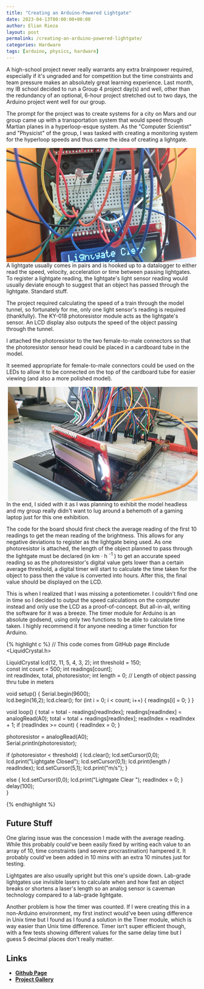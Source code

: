 ```yaml
---
title: "Creating an Arduino-Powered Lightgate"
date: 2023-04-13T00:00:00+00:00
author: Elian Rieza
layout: post
permalink: /creating-an-arduino-powered-lightgate/
categories: Hardware
tags: [arduino, physics, hardware]
---
```

A high-school project never really warrants any extra brainpower required, especially if it's ungraded and for competition but the time constraints and team pressure makes an absolutely great learning experience. Last month, my IB school decided to run a Group 4 project day(s) and well, other than the redundancy of an optional, 6-hour project stretched out to two days, the Arduino project went well for our group.

The prompt for the project was to create systems for a city on Mars and our group came up with a transportation system that would speed through Martian planes in a hyperloop-esque system. As the "Computer Scientist" and "Physicist" of the group, I was tasked with creating a monitoring system for the hyperloop speeds and thus came the idea of creating a lightgate.

<img src="/assets/images/lightgate-post/real.jpg" alt="Arduino Lightgate" title="Lightgate" style="width:500px; height:300px; margin-right:20px; float: left;">

A lightgate usually comes in pairs and is hooked up to a datalogger to either read the speed, velocity, acceleration or time between passing lightgates. To register a lightgate reading, the lightgate's light sensor reading would usually deviate enough to suggest that an object has passed through the lightgate. Standard stuff.

The project required calculating the speed of a train through the model tunnel, so fortunately for me, only one light sensor's reading is required (thankfully). The KY-018 photoresistor module acts as the lightgate's sensor. An LCD display also outputs the speed of the object passing through the tunnel.

I attached the photoresistor to the two female-to-male connectors so that the photoresistor sensor head could be placed in a cardboard tube in the model.


It seemed appropriate for female-to-male connectors could be used on the LEDs to allow it to be connected on the top of the cardboard tube for easier viewing (and also a more polished model).

<img src="/assets/images/lightgate-post/FTM2.jpg" alt="Arduino Lightgate" title="Lightgate" style="width:500px; height:300px; float: right; margin-left:20px">

In the end, I sided with it as I was planning to exhibit the model headless and my group really didn't want to lug around a behemoth of a gaming laptop just for this one exhibition.

The code for the board should first check the average reading of the first 10 readings to get the mean reading of the brightness. This allows for any negative deviations to register as the lightgate being used. As one photoresistor is attached, the length of the object planned to pass through the lightgate must be declared (in <span class="unit">km ⋅ h</span> <sup class="superscript">-1</sup> ) to get an accurate speed reading so as the photoresistor's digital value gets lower than a certain average threshold, a digital timer will start to calculate the time taken for the object to pass then the value is converted into hours. After this, the final value should be displayed on the LCD.

This is when I realized that I was missing a potentiometer. I couldn't find one in time so I decided to output the speed calculations on the computer instead and only use the LCD as a proof-of-concept. But all-in-all, writing the software for it was a breeze. The timer module for Arduino is an absolute godsend, using only two functions to be able to calculate time taken. I highly recommend it for anyone needing a timer function for Arduino. 

{% highlight c %}
// This code comes from GitHub page
#include <LiquidCrystal.h> 

LiquidCrystal lcd(12, 11, 5, 4, 3, 2); 
int threshold = 150;                      	  
const int count = 500; 
int readings[count];   
int readIndex, total, photoresistor; 
int length = 0; // Length of object passing thru tube in meters

void setup() { 
  Serial.begin(9600);          	  
  lcd.begin(16,2); 
  lcd.clear(); 
  for (int i = 0; i < count; i++) { 
    readings[i] = 0; 
  } 
} 

void loop() { 
  total = total - readings[readIndex]; 
  readings[readIndex] = analogRead(A0); 
  total = total + readings[readIndex]; 
  readIndex = readIndex + 1;
  if (readIndex >= count) { 
    readIndex = 0;
  } 

  photoresistor = analogRead(A0);    
  Serial.println(photoresistor);     
  
  if (photoresistor < threshold) { 
    lcd.clear(); 
    lcd.setCursor(0,0); 
    lcd.print("Lightgate Closed"); 
    lcd.setCursor(0,1); 
    lcd.print(length / readIndex);
    lcd.setCursor(5,1); 
    lcd.print("m/s"); 
  } 

  else { 
    lcd.setCursor(0,0); 
    lcd.print("Lightgate Clear "); 
    readIndex = 0; 
  } 
  delay(100);               	  
} 

{% endhighlight %}

## Future Stuff 
One glaring issue was the concession I made with the average reading. While this probably could've been easily fixed by writing each value to an array of 10, time constraints (and severe procrastination) hampered it. It probably could've been added in 10 mins with an extra 10 minutes just for testing.

Lightgates are also usually upright but this one's upside down. Lab-grade lightgates use invisible lasers to calculate when and how fast an object breaks or shortens a laser's length so an analog sensor is caveman technology compared to a lab-grade lightgate.

Another problem is how the timer was counted. If I were creating this in a non-Arduino environment, my first instinct would've been using difference in Unix time but I found as I found a solution in the Timer module, which is way easier than Unix time difference. Timer isn't super efficient though, with a few tests showing different values for the same delay time but I guess 5 decimal places don't really matter.

## Links
- **[Github Page](https://github.com/nail-e/arduino-lightgate)**
- **[Project Gallery](https://github.com/nail-e/arduino-lightgate/tree/main/Gallery)**

